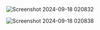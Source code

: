 ![Screenshot 2024-09-18 020832](https://github.com/user-attachments/assets/ca7187ab-27fd-4723-b229-5a377d8824b8)

![Screenshot 2024-09-18 020838](https://github.com/user-attachments/assets/8f8bb647-8c49-44ba-8ab5-18e6c9b3af4f)
